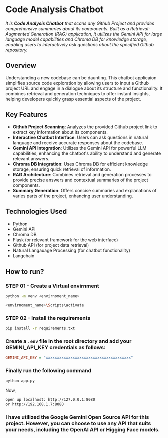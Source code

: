 # Code Analysis Chatbot

*It is **Code Analysis Chatbot** that scans any Github Project and provides comprehensive summaries about its components. Built as a Retrieval-Augmented Generation (RAG) application, it utilizes the Gemini API for large language model capabilities and Chroma DB for knowledge storage, enabling users to interactively ask questions about the specified Github repository.*

## Overview

Understanding a new codebase can be daunting. This chatbot applicaion simplifies source code exploration by allowing users to input a Github project URL and engage in a dialogue about its structure and functionality. It combines retrieval and generation techniques to offer instant insights, helping developers quickly grasp essential aspects of the project.

## Key Features

- **Github Project Scanning**: Analyzes the provided Github project link to extract key information about its components.
- **Interactive Chatbot Interface**: Users can ask questions in natural language and receive accurate responses about the codebase.
- **Gemini API Integration**: Utilizes the Gemini API for powerful LLM capabilities, enhancing the chatbot's ability to understand and generate relevant answers.
- **Chroma DB Integration**: Uses Chroma DB for efficient knowledge storage, ensuring quick retrieval of information.
- **RAG Architecture**: Combines retrieval and generation processes to provide precise answers and contextual summaries of the project components.
- **Summary Generation**: Offers concise summaries and explanations of varies parts of the project, enhancing user understanding.

## Technologies Used

- Python
- Gemini API
- Chroma DB
- Flask (or relevant framework for the web interface)
- Github API (for project data retrieval)
- Natural Langauage Processing (for chatbot functionality)
- Langchain

## How to run?

### STEP 01 - Create a Virtual envirnment

```bash / CMD
python -m venv <envirnoment_name>
```

```bash / CMD
<envirnoment_name>\Scripts\activate
```


### STEP 02 - Install the requirements

```bash / CMD
pip install -r requirements.txt
```


### Create a `.env` file in the root directory and add your GEMINI_API_KEY credentials as follows:

```ini
GEMINI_API_KEY = "xxxxxxxxxxxxxxxxxxxxxxxxxxxxxxxxxxxxxx"
```

### Finally run the following command

```bash / CMD
python app.py
```

Now,
```bash / CMD
open up localhost: http://127.0.0.1:8080
or http://192.168.1.7:8080
```

### I have utilized the Google Gemini Open Source API for this project. However, you can choose to use any API that suits your needs, including the OpenAI API or Higging Face models.